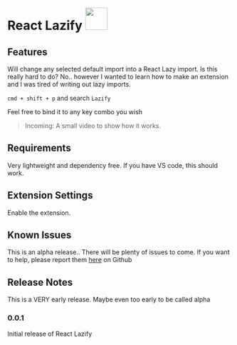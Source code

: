 # React Lazify <image src="src/assets/react-lazy.png" width="50px">

## Features

Will change any selected default import into a React Lazy import. Is this really hard to do? No.. however I wanted to learn how to make an extension and I was tired of writing out lazy imports.

`cmd + shift + p` and search `Lazify`

Feel free to bind it to any key combo you wish

> Incoming: A small video to show how it works.

## Requirements

Very lightweight and dependency free. If you have VS code, this should work.

## Extension Settings

Enable the extension.

## Known Issues

This is an alpha release.. There will be plenty of issues to come. If you want to help, please report them [here](https://github.com/jpwallace22/react-lazify/issues) on Github

## Release Notes

This is a VERY early release. Maybe even too early to be called alpha

### 0.0.1

Initial release of React Lazify
